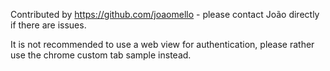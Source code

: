 Contributed by https://github.com/joaomello - please contact João directly if there are issues.

It is not recommended to use a web view for authentication, please rather use the chrome custom tab sample instead.
